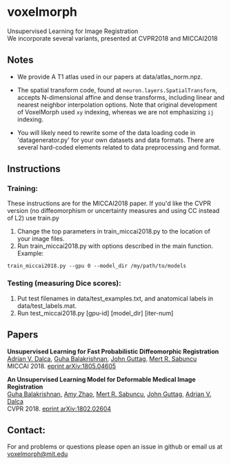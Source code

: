 # voxelmorph
Unsupervised Learning for Image Registration  
We incorporate several variants, presented at CVPR2018 and MICCAI2018  

## Notes

- We provide A T1 atlas used in our papers at data/atlas_norm.npz.

- The spatial transform code, found at `neuron.layers.SpatialTransform`, accepts N-dimensional affine and dense transforms, including linear and nearest neighbor interpolation options. Note that original development of VoxelMorph used `xy` indexing, whereas we are not emphasizing `ij` indexing.

- You will likely need to rewrite some of the data loading code in 
'datagenerator.py' for your own datasets and data formats. There are several hard-coded elements related to data preprocessing and format. 


## Instructions

### Training:
These instructions are for the MICCAI2018 paper. If you'd like the CVPR version (no diffeomorphism or uncertainty measures and using CC instead of L2) use train.py

1. Change the top parameters in train_miccai2018.py to the location of your image files.
2. Run train_miccai2018.py with options described in the main function. Example:  
```
train_miccai2018.py --gpu 0 --model_dir /my/path/to/models 
```

### Testing (measuring Dice scores):
1. Put test filenames in data/test_examples.txt, and anatomical labels in data/test_labels.mat.
2. Run test_miccai2018.py [gpu-id] [model_dir] [iter-num]

## Papers
**Unsupervised Learning for Fast Probabilistic Diffeomorphic Registration**  
[Adrian V. Dalca](http://adalca.mit.edu), [Guha Balakrishnan](http://people.csail.mit.edu/balakg/), [John Guttag](https://people.csail.mit.edu/guttag/), [Mert R. Sabuncu](http://sabuncu.engineering.cornell.edu/)  
MICCAI 2018. [eprint arXiv:1805.04605](https://arxiv.org/abs/1805.04605)


**An Unsupervised Learning Model for Deformable Medical Image Registration**  
[Guha Balakrishnan](http://people.csail.mit.edu/balakg/), [Amy Zhao](http://people.csail.mit.edu/xamyzhao/), [Mert R. Sabuncu](http://sabuncu.engineering.cornell.edu/), [John Guttag](https://people.csail.mit.edu/guttag/), [Adrian V. Dalca](http://adalca.mit.edu)  
CVPR 2018. [eprint arXiv:1802.02604](https://arxiv.org/abs/1802.02604)



## Contact:
For and problems or questions please open an issue in github or email us at voxelmorph@mit.edu
